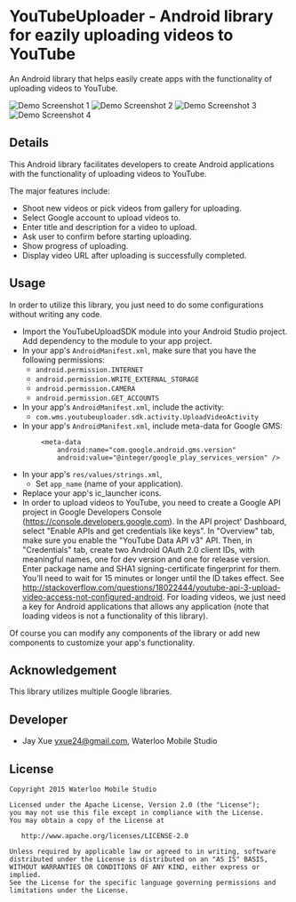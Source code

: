 # YouTubeUploader - Android library for eazily uploading videos to YouTube

An Android library that helps easily create apps with the functionality of uploading videos to YouTube.

![Demo Screenshot 1](https://github.com/jayxue/YouTubeUploader/blob/master/YouTubeUploaderSDK/src/main/res/raw/screenshot_1.png)
![Demo Screenshot 2](https://github.com/jayxue/YouTubeUploader/blob/master/YouTubeUploaderSDK/src/main/res/raw/screenshot_2.png)
![Demo Screenshot 3](https://github.com/jayxue/YouTubeUploader/blob/master/YouTubeUploaderSDK/src/main/res/raw/screenshot_3.png)
![Demo Screenshot 4](https://github.com/jayxue/YouTubeUploader/blob/master/YouTubeUploaderSDK/src/main/res/raw/screenshot_4.png)

Details
-------
This Android library facilitates developers to create Android applications with the functionality of uploading videos to YouTube.

The major features include:
* Shoot new videos or pick videos from gallery for uploading.
* Select Google account to upload videos to.
* Enter title and description for a video to upload.
* Ask user to confirm before starting uploading.
* Show progress of uploading.
* Display video URL after uploading is successfully completed.

Usage
-----

In order to utilize this library, you just need to do some configurations without writing any code.
* Import the YouTubeUploadSDK module into your Android Studio project. Add dependency to the module to your app project.
* In your app's ```AndroidManifest.xml```, make sure that you have the following permissions:
  * ```android.permission.INTERNET```
  * ```android.permission.WRITE_EXTERNAL_STORAGE```
  * ```android.permission.CAMERA```
  * ```android.permission.GET_ACCOUNTS```
* In your app's ```AndroidManifest.xml```, include the activity:
  * ```com.wms.youtubeuploader.sdk.activity.UploadVideoActivity```
* In your app's ```AndroidManifest.xml```, include meta-data for Google GMS:
```
		<meta-data
			android:name="com.google.android.gms.version"
			android:value="@integer/google_play_services_version" />
```
* In your app's ```res/values/strings.xml```,
  * Set ```app_name``` (name of your application).
* Replace your app's ic_launcher icons.
* In order to upload videos to YouTube, you need to create a Google API project in Google Developers Console (https://console.developers.google.com). In the API project' Dashboard, select "Enable APIs and get credentials like keys".
  In "Overview" tab, make sure you enable the "YouTube Data API v3" API. Then, in "Credentials" tab, create two Android OAuth 2.0 client IDs, with meaningful names, one for dev version and one for release version. Enter package name and SHA1 signing-certificate fingerprint for them.
  You'll need to wait for 15 minutes or longer until the ID takes effect. See http://stackoverflow.com/questions/18022444/youtube-api-3-upload-video-access-not-configured-android.
  For loading videos, we just need a key for Android applications that allows any application (note that loading videos is not a functionality of this library).
 
Of course you can modify any components of the library or add new components to customize your app's functionality.

Acknowledgement
---------------

This library utilizes multiple Google libraries.

Developer
---------
* Jay Xue <yxue24@gmail.com>, Waterloo Mobile Studio

License
-------

    Copyright 2015 Waterloo Mobile Studio

    Licensed under the Apache License, Version 2.0 (the "License");
    you may not use this file except in compliance with the License.
    You may obtain a copy of the License at

       http://www.apache.org/licenses/LICENSE-2.0

    Unless required by applicable law or agreed to in writing, software
    distributed under the License is distributed on an "AS IS" BASIS,
    WITHOUT WARRANTIES OR CONDITIONS OF ANY KIND, either express or implied.
    See the License for the specific language governing permissions and
    limitations under the License.
